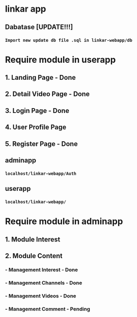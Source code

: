 # linkar app

## Dabatase [UPDATE!!!]
### `Import new update db file .sql in linkar-webapp/db`

# Require module in userapp

## 1. Landing Page - Done
## 2. Detail Video Page - Done
## 3. Login Page - Done
## 4. User Profile Page
## 5. Register Page - Done

## adminapp
### `localhost/linkar-webapp/Auth`

## userapp
### `localhost/linkar-webapp/`

# Require module in adminapp

## 1. Module Interest

## 2. Module Content
### - Management Interest - Done
### - Management Channels - Done
### - Management Videos - Done
### - Management Comment - Pending

